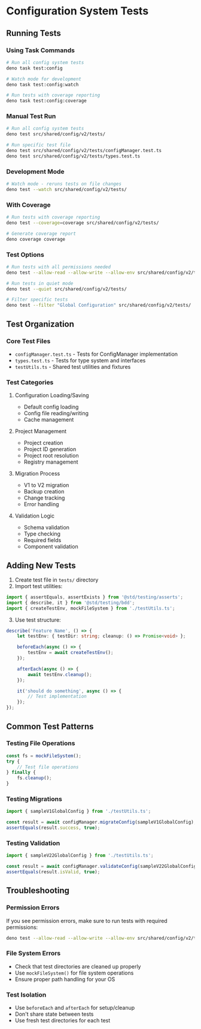 # Configuration System Tests

## Running Tests

### Using Task Commands

```bash
# Run all config system tests
deno task test:config

# Watch mode for development
deno task test:config:watch

# Run tests with coverage reporting
deno task test:config:coverage
```

### Manual Test Run

```bash
# Run all config system tests
deno test src/shared/config/v2/tests/

# Run specific test file
deno test src/shared/config/v2/tests/configManager.test.ts
deno test src/shared/config/v2/tests/types.test.ts
```

### Development Mode

```bash
# Watch mode - reruns tests on file changes
deno test --watch src/shared/config/v2/tests/
```

### With Coverage

```bash
# Run tests with coverage reporting
deno test --coverage=coverage src/shared/config/v2/tests/

# Generate coverage report
deno coverage coverage
```

### Test Options

```bash
# Run tests with all permissions needed
deno test --allow-read --allow-write --allow-env src/shared/config/v2/tests/

# Run tests in quiet mode
deno test --quiet src/shared/config/v2/tests/

# Filter specific tests
deno test --filter "Global Configuration" src/shared/config/v2/tests/
```

## Test Organization

### Core Test Files

- `configManager.test.ts` - Tests for ConfigManager implementation
- `types.test.ts` - Tests for type system and interfaces
- `testUtils.ts` - Shared test utilities and fixtures

### Test Categories

1. Configuration Loading/Saving
   - Default config loading
   - Config file reading/writing
   - Cache management

2. Project Management
   - Project creation
   - Project ID generation
   - Project root resolution
   - Registry management

3. Migration Process
   - V1 to V2 migration
   - Backup creation
   - Change tracking
   - Error handling

4. Validation Logic
   - Schema validation
   - Type checking
   - Required fields
   - Component validation

## Adding New Tests

1. Create test file in `tests/` directory
2. Import test utilities:

```typescript
import { assertEquals, assertExists } from '@std/testing/asserts';
import { describe, it } from '@std/testing/bdd';
import { createTestEnv, mockFileSystem } from './testUtils.ts';
```

3. Use test structure:

```typescript
describe('Feature Name', () => {
	let testEnv: { testDir: string; cleanup: () => Promise<void> };

	beforeEach(async () => {
		testEnv = await createTestEnv();
	});

	afterEach(async () => {
		await testEnv.cleanup();
	});

	it('should do something', async () => {
		// Test implementation
	});
});
```

## Common Test Patterns

### Testing File Operations

```typescript
const fs = mockFileSystem();
try {
	// Test file operations
} finally {
	fs.cleanup();
}
```

### Testing Migrations

```typescript
import { sampleV1GlobalConfig } from './testUtils.ts';

const result = await configManager.migrateConfig(sampleV1GlobalConfig);
assertEquals(result.success, true);
```

### Testing Validation

```typescript
import { sampleV22GlobalConfig } from './testUtils.ts';

const result = await configManager.validateConfig(sampleV22GlobalConfig);
assertEquals(result.isValid, true);
```

## Troubleshooting

### Permission Errors

If you see permission errors, make sure to run tests with required permissions:

```bash
deno test --allow-read --allow-write --allow-env src/shared/config/v2/tests/
```

### File System Errors

- Check that test directories are cleaned up properly
- Use `mockFileSystem()` for file system operations
- Ensure proper path handling for your OS

### Test Isolation

- Use `beforeEach` and `afterEach` for setup/cleanup
- Don't share state between tests
- Use fresh test directories for each test
